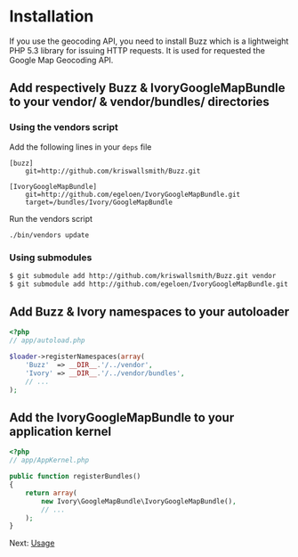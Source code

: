 # Installation

If you use the geocoding API, you need to install Buzz which is a lightweight PHP 5.3 library for issuing HTTP requests.
It is used for requested the Google Map Geocoding API.

## Add respectively Buzz & IvoryGoogleMapBundle to your vendor/ & vendor/bundles/ directories

### Using the vendors script

Add the following lines in your ``deps`` file

```
[buzz]
    git=http://github.com/kriswallsmith/Buzz.git

[IvoryGoogleMapBundle]
    git=http://github.com/egeloen/IvoryGoogleMapBundle.git
    target=/bundles/Ivory/GoogleMapBundle
```

Run the vendors script

    ./bin/vendors update

### Using submodules

``` bash
$ git submodule add http://github.com/kriswallsmith/Buzz.git vendor
$ git submodule add http://github.com/egeloen/IvoryGoogleMapBundle.git vendor/bundles/Ivory/GoogleMapBundle
```

## Add Buzz & Ivory namespaces to your autoloader

``` php
<?php
// app/autoload.php

$loader->registerNamespaces(array(
    'Buzz'  => __DIR__.'/../vendor',
    'Ivory' => __DIR__.'/../vendor/bundles',
    // ...
);
```

## Add the IvoryGoogleMapBundle to your application kernel

``` php
<?php
// app/AppKernel.php

public function registerBundles()
{
    return array(
        new Ivory\GoogleMapBundle\IvoryGoogleMapBundle(),
        // ...
    );
}
```

Next: [Usage](http://github.com/egeloen/IvoryGoogleMapBundle/blob/master/Resources/doc/usage.md)
